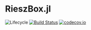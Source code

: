 # RieszBox.jl

![Lifecycle](https://img.shields.io/badge/lifecycle-experimental-orange.svg)<!--
![Lifecycle](https://img.shields.io/badge/lifecycle-maturing-blue.svg)
![Lifecycle](https://img.shields.io/badge/lifecycle-stable-green.svg)
![Lifecycle](https://img.shields.io/badge/lifecycle-retired-orange.svg)
![Lifecycle](https://img.shields.io/badge/lifecycle-archived-red.svg)
![Lifecycle](https://img.shields.io/badge/lifecycle-dormant-blue.svg) -->
[![Build Status](https://travis-ci.com/djalilchafai/RieszBox.jl.svg?branch=master)](https://travis-ci.com/djalilchafai/RieszBox.jl)
[![codecov.io](http://codecov.io/github/djalilchafai/RieszBox.jl/coverage.svg?branch=master)](http://codecov.io/github/djalilchafai/RieszBox.jl?branch=master)
<!--
[![Documentation](https://img.shields.io/badge/docs-stable-blue.svg)](https://djalilchafai.github.io/RieszBox.jl/stable)
[![Documentation](https://img.shields.io/badge/docs-master-blue.svg)](https://djalilchafai.github.io/RieszBox.jl/dev)
-->
